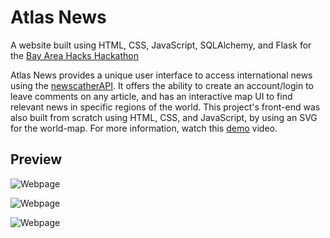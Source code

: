 # Atlas News
A website built using HTML, CSS, JavaScript, SQLAlchemy, and Flask for the [Bay Area Hacks Hackathon](https://bay-area-hacks-society.devpost.com)

Atlas News provides a unique user interface to access international news using the [newscatherAPI](https://newscatcherapi.com/). It offers the ability to create an account/login to leave comments on any article, and has an interactive map UI to find relevant news in specific regions of the world. This project's front-end was also built from scratch using HTML, CSS, and JavaScript, by using an SVG for the world-map. For more information, watch this [demo](https://youtu.be/g7aNs0qSqtE) video.

## Preview
![Webpage](https://images2.imgbox.com/b5/9e/iXPXlqYZ_o.png)

![Webpage](https://images2.imgbox.com/7d/6d/veLSr77A_o.png)

![Webpage](https://images2.imgbox.com/26/7e/WAzZiymM_o.png)
